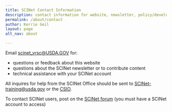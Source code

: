 ```yaml
---
title: SCINet Contact Information
description: contact information for website, newsletter, policy/development, and technical assistance
permalink: /about/contact
author: Kerrie Geil
layout: page
alt_nav: about

---
```



Email [scinet_vrsc@USDA.GOV](mailto:scinet_vrsc@USDA.GOV) for:
* questions or feedback about this website
* questions about the SCINet newsletter or to contribute content
* technical assistance with your SCINet account

All inquires for help from the SCINet Office should be sent to [SCINet-training@usda.gov](mailto:SCINet-training@usda.gov) or the [CSIO](mailto:ARS-CSIO.usda.gov).

To contact SCINet users, post on the [SCINet forum](https://forum.scinet.usda.gov) (you must have a SCINet account to access)
